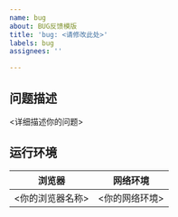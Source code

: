 ```yaml
---
name: bug
about: BUG反馈模版
title: 'bug: <请修改此处>'
labels: bug
assignees: ''

---
```


## 问题描述
\<详细描述你的问题\>

## 运行环境
|浏览器|网络环境|
|-|-|
|\<你的浏览器名称\>|\<你的网络环境\>
